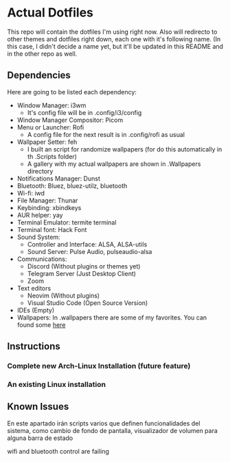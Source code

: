 # Actual Dotfiles

This repo will contain the dotfiles I'm using right now. Also will redirecto to other themes and dotfiles right down, each one with it's following name. (In this case, I didn't decide a name yet, but it'll be updated in this README and in the other repo as well.

## Dependencies

Here are going to be listed each dependency:

* Window Manager: i3wm
    * It's config file will be in .config/i3/config
* Window Manager Compositor: Picom
* Menu or Launcher: Rofi
    * A config file for the next result is in .config/rofi as usual
* Wallpaper Setter: feh
    * I built an script for randomize wallpapers (for do this automatically in th .Scripts folder)
    * A gallery with my actual wallpapers are shown in .Wallpapers directory
* Notifications Manager: Dunst
* Bluetooth: Bluez, bluez-utilz, bluetooth
* Wi-fi: iwd
* File Manager: Thunar
* Keybinding: xbindkeys
* AUR helper: yay
* Terminal Emulator: termite terminal
* Terminal font: Hack Font
* Sound System:
    * Controller and Interface: ALSA, ALSA-utils
    * Sound Server: Pulse Audio, pulseaudio-alsa
* Communications: 
    * Discord (Without plugins or themes yet)
    * Telegram Server (Just Desktop Client)
    * Zoom
* Text editors
    * Neovim (Without plugins)
    * Visual Studio Code (Open Source Version)
* IDEs (Empty)
* Wallpapers: In .wallpapers there are some of my favorites. You can found some [here](https://t.me/unix_wallpapers)

## Instructions

### Complete new Arch-Linux Installation (future feature)

### An existing Linux installation

## Known Issues
En este apartado irán scripts varios que definen funcionalidades del sistema, como cambio de fondo de pantalla, visualizador de volumen para alguna barra de estado

wifi and bluetooth control are failing
